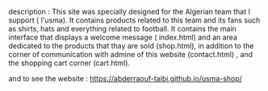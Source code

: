  description :
 This site was specially designed for the Algerian  team that I support ( l'usma).
 It contains products related to this team and its fans such as shirts, hats and everything related to football.
 It contains the main interface that displays a welcome message ( index.html) and an area dedicated to the products that thay are sold (shop.html),
 in addition to the corner of communication with admine of this website (contact.html)  , and the shopping cart corner (cart.html).
 
and to see the website : https://abderraouf-taibi.github.io/usma-shop/
